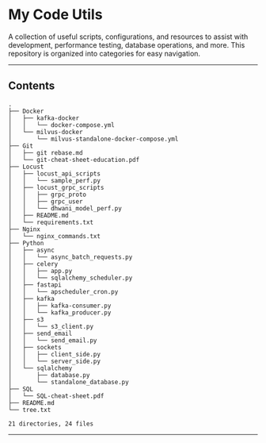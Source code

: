 # My Code Utils

 A collection of useful scripts, configurations, and resources to assist with development, performance testing, database operations, and more. This repository is organized into categories for easy navigation.

---

## Contents

<!-- TREE_START -->
```
.
├── Docker
│   ├── kafka-docker
│   │   └── docker-compose.yml
│   └── milvus-docker
│       └── milvus-standalone-docker-compose.yml
├── Git
│   ├── git rebase.md
│   └── git-cheat-sheet-education.pdf
├── Locust
│   ├── locust_api_scripts
│   │   └── sample_perf.py
│   ├── locust_grpc_scripts
│   │   ├── grpc_proto
│   │   ├── grpc_user
│   │   └── dhwani_model_perf.py
│   ├── README.md
│   └── requirements.txt
├── Nginx
│   └── nginx_commands.txt
├── Python
│   ├── async
│   │   └── async_batch_requests.py
│   ├── celery
│   │   ├── app.py
│   │   └── sqlalchemy_scheduler.py
│   ├── fastapi
│   │   └── apscheduler_cron.py
│   ├── kafka
│   │   ├── kafka-consumer.py
│   │   └── kafka_producer.py
│   ├── s3
│   │   └── s3_client.py
│   ├── send_email
│   │   └── send_email.py
│   ├── sockets
│   │   ├── client_side.py
│   │   └── server_side.py
│   └── sqlalchemy
│       ├── database.py
│       └── standalone_database.py
├── SQL
│   └── SQL-cheat-sheet.pdf
├── README.md
└── tree.txt

21 directories, 24 files
```
<!-- TREE_END -->

---

